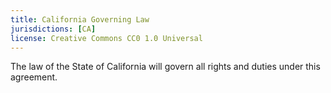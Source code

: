 ```yaml
---
title: California Governing Law
jurisdictions: [CA]
license: Creative Commons CC0 1.0 Universal
---
```


The law of the State of California will govern all rights and duties under this agreement.
